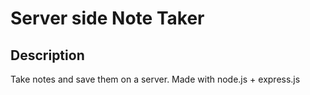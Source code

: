 # Server side Note Taker
## Description
Take notes and save them on a server. Made with node.js + express.js
